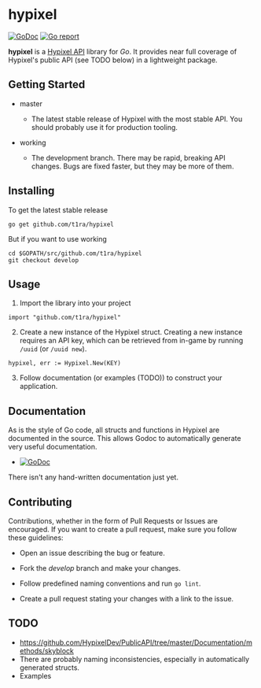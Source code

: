 # hypixel

[![GoDoc](https://godoc.org/github.com/t1ra/hypixel?status.svg)](https://godoc.org/github.com/t1ra/hypixel)
[![Go report](http://goreportcard.com/badge/t1ra/hypixel)](https://godoc.org/github.com/t1ra/hypixel)

**hypixel** is a [Hypixel API](https://github.com/HypixelDev/PublicAPI) library for *Go*.
It provides near full coverage of Hypixel's public API (see TODO below) in a lightweight package.

## Getting Started

* master

    * The latest stable release of Hypixel with the most stable API. You should probably use it for
production tooling.

* working

    * The development branch. There may be rapid, breaking API changes. Bugs are fixed faster, but
they may be more of them.

## Installing

To get the latest stable release

```
go get github.com/t1ra/hypixel
```

But if you want to use working

```
cd $GOPATH/src/github.com/t1ra/hypixel
git checkout develop
```

## Usage

1. Import the library into your project

```
import "github.com/t1ra/hypixel"
```

2. Create a new instance of the Hypixel struct. Creating a new instance requires an API key, which can
be retrieved from in-game by running `/uuid` (or `/uuid new`).

```
hypixel, err := Hypixel.New(KEY)
```

3. Follow documentation (or examples (TODO)) to construct your application.

## Documentation

As is the style of Go code, all structs and functions in Hypixel are documented in the source. This
allows Godoc to automatically generate very useful documentation.

* [![GoDoc](https://godoc.org/github.com/t1ra/hypixel?status.svg)](https://godoc.org/github.com/t1ra/hypixel)

There isn't any hand-written documentation just yet.

## Contributing

Contributions, whether in the form of Pull Requests or Issues are encouraged.
If you want to create a pull request, make sure you follow these guidelines:

* Open an issue describing the bug or feature.

* Fork the *develop* branch and make your changes.

* Follow predefined naming conventions and run `go lint`.

* Create a pull request stating your changes with a link to the issue.

## TODO

* https://github.com/HypixelDev/PublicAPI/tree/master/Documentation/methods/skyblock
* There are probably naming inconsistencies, especially in automatically generated structs.
* Examples